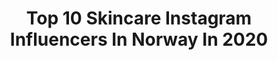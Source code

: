---
title: Top 10 Skincare Instagram Influencers In Norway In 2020
description: >-
  Find top skincare Instagram influencers in Norway in 2020. Most popular hashtags: #skincare #skincareroutine #love #17mai.
platform: Instagram
profiles:
  - username: "skincarenoob"
    fullname: >-
      Jonna
    location: "Norway"
    followers: 6261
    engagement: 831
    commentsToLikes: 0.538293
    id: ck9we6j1piu2x0j78iokc2gj4
    verified: false
    hashtags: "#beautygiveaway, #bluemonday, #friyayfaves, #kajabeauty"
  - username: "facebymalin"
    fullname: >-
      Malin Lossius Sørensen🇳🇴
    location: "Norway"
    followers: 14338
    engagement: 722
    commentsToLikes: 0.065135
    id: ck15th5gri1wg0i19mge7hvo1
    verified: false
    hashtags: "#christmasglam, #combinationskin, #skintype, #skinessentials"
  - username: "hogberglukas"
    fullname: >-
      Lukas | Crossfit | Athlete
    location: "Norway"
    followers: 105514
    engagement: 434
    commentsToLikes: 0.023073
    id: ck5cjzv5gvtyr0i11gfkd3cp1
    verified: true
    hashtags: "#gymnasty, #garagegym, #liftingweights, #jumptraining"
  - username: "real_elena864"
    fullname: >-
      real_elena864
    location: "Norway"
    followers: 207536
    engagement: 468
    commentsToLikes: 0.016497
    id: ck15tsnmbjoy10i19a5kmp9h7
    verified: false
    hashtags: "#elena864nails, #elena864, #iherb, #skincareroutine"
  - username: "mona_grudt"
    fullname: >-
      Mona Grudt
    location: "Norway"
    followers: 9497
    engagement: 626
    commentsToLikes: 0.036429
    id: ck138c6i9fily0i19yvy4pp7p
    verified: false
    hashtags: "#bil, #hage, #zoe, #kj"
  - username: "camillaabry"
    fullname: >-
      CAMILLA ABRY
    location: "Norway"
    followers: 24584
    engagement: 243
    commentsToLikes: 0.036971
    id: ck0w1k6tbjr8j0i190uq9hkjk
    verified: false
    hashtags: "#whenstayinghome, #hallwaydecor, #hydration, #bedroom"
  - username: "gustav_iden"
    fullname: >-
      Gustav Iden
    location: "Norway"
    followers: 38743
    engagement: 1101
    commentsToLikes: 0.008215
    id: ck0vycqnu3c3e0i1948bpcvg0
    verified: false
    hashtags: "#thatswhatwecallguttastemninghereinnorway, #mrworldwide, #deboerwetsuits, #threshold"
  - username: "sandrasiff"
    fullname: >-
      𝐒𝐀𝐍𝐃𝐑𝐀 𝐒𝐈𝐅
    location: "Norway"
    followers: 19665
    engagement: 719
    commentsToLikes: 0.052840
    id: ck0ttz8nn4yql0i192u2iln9m
    verified: false
    hashtags: "#benefit, #graphiceyeliner, #glowymakeup, #glittermakeup"
  - username: "the_optimisticgirl"
    fullname: >-
      Amara🇳🇬|Mom&Lifestyle Blogger
    location: "Norway"
    followers: 17459
    engagement: 282
    commentsToLikes: 0.052818
    id: ck6u4yexg6igx0j714n8zdm31
    verified: false
    hashtags: "#naturalbeauty, #colorventures, #myuniconlife, #babyboy"
  - username: "missisgerda"
    fullname: >-
      Gerda
    location: "Norway"
    followers: 67298
    engagement: 122
    commentsToLikes: 0.035828
    id: ck8t7vi70i3sz0j782x4obbsp
    verified: false
    hashtags: "#myliu, #asgaliu, #meskartu, #fashionista"
---